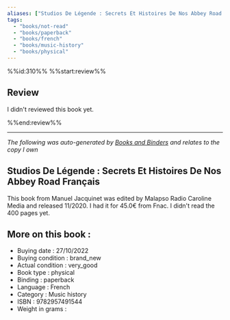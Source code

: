 ```yaml
---
aliases: ["Studios De Légende : Secrets Et Histoires De Nos Abbey Road Français"] 
tags: 
  - "books/not-read" 
  - "books/paperback" 
  - "books/french"
  - "books/music-history"
  - "books/physical"
---
```

%%id:310%%
%%start:review%%
## Review
I didn't reviewed this book yet. 

%%end:review%%

---
_The following was auto-generated by [Books and Binders](Books%20and%20Binders.md) and relates to the copy I own_
## Studios De Légende : Secrets Et Histoires De Nos Abbey Road Français
This book from Manuel Jacquinet was edited by Malapso Radio Caroline Media and released 11/2020. I had it for 45.0€ from Fnac. I didn't read the 400 pages yet.

## More on this book :
- Buying date : 27/10/2022
- Buying condition : brand_new
- Actual condition : very_good
- Book type : physical
- Binding : paperback
- Language : French
- Category : Music history
- ISBN : 9782957491544
- Weight in grams : 
